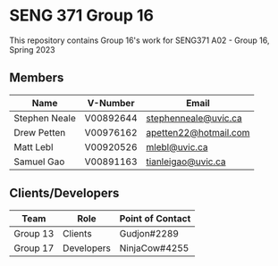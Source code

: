 # SENG 371 Group 16

This repository contains Group 16's work for SENG371 A02 - Group 16, Spring 2023

## Members

| Name             | V-Number     | Email                |
| ---              | ---          | ---                  |
| Stephen Neale    | V00892644    | stephenneale@uvic.ca |
| Drew Petten      | V00976162    | apetten22@hotmail.com|
| Matt Lebl        | V00920526    | mlebl@uvic.ca        |
| Samuel Gao       | V00891163    | tianleigao@uvic.ca   |

## Clients/Developers

| Team       | Role        | Point of Contact |
| ---        | ---         | ---              |
| Group 13   | Clients     | Gudjon#2289      |
| Group 17   | Developers  | NinjaCow#4255    |

